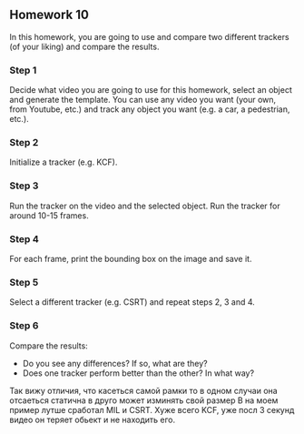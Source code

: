 ## Homework 10

In this homework, you are going to use and compare two different trackers (of your liking) and compare the results.

### Step 1
Decide what video you are going to use for this homework, select an object and generate the template. You can use any video you want (your own, from Youtube, etc.)
and track any object you want (e.g. a car, a pedestrian, etc.).

### Step 2
Initialize a tracker (e.g. KCF).

### Step 3
Run the tracker on the video and the selected object. Run the tracker for around 10-15 frames.

### Step 4
For each frame, print the bounding box on the image and save it.

### Step 5
Select a different tracker (e.g. CSRT) and repeat steps 2, 3 and 4.

### Step 6
Compare the results:
* Do you see any differences? If so, what are they?
* Does one tracker perform better than the other? In what way?


Так вижу отличия, что касеться самой рамки то в одном случаи она отсаеться статична в друго может изминять свой размер
В на моем пример лутше сработал MIL и CSRT. Хуже всего KCF, уже посл 3 секунд видео он теряет обьект и не находить его.  